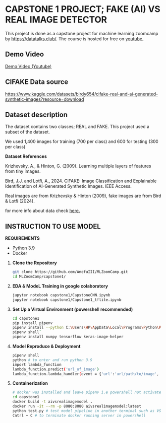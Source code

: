# CAPSTONE 1 PROJECT; FAKE (AI) VS REAL IMAGE DETECTOR
This project is done as a capstone project for machine learning zoomcamp by 
https://datatalks.club/. The course is hosted for free on <a href ="https://www.youtube.com/watch?v=8wuR_Oz-to0&list=PL3MmuxUbc_hIhxl5Ji8t4O6lPAOpHaCLR&index=1">youtube.</a>

## Demo Video

<a href = "https://youtu.be/1ff58j9Cqgk" target = "_blank">Demo Video (Youtube)</a>

## CIFAKE Data source 
https://www.kaggle.com/datasets/birdy654/cifake-real-and-ai-generated-synthetic-images?resource=download

## Dataset description

The dataset contains two classes; REAL and FAKE. This project used a subset of the dataset.

We used 1,400 images for training (700 per class) and 600 for testing (300 per class)

**Dataset References**

Krizhevsky, A., & Hinton, G. (2009). Learning multiple layers of features from tiny images.

Bird, J.J. and Lotfi, A., 2024. CIFAKE: Image Classification and Explainable Identification of AI-Generated Synthetic Images. IEEE Access.

Real images are from Krizhevsky & Hinton (2009), fake images are from Bird & Lotfi (2024).

for more info about data check <a href = "https://www.kaggle.com/datasets/birdy654/cifake-real-and-ai-generated-synthetic-images?resource=download"> here.</a>

## INSTRUCTION TO USE MODEL
**REQUIREMENTS**
- Python 3.9
- Docker

1. **Clone the Repository**

   ```bash
   git clone https://github.com/AnefuIII/MLZoomCamp.git
   cd MLZoomCamp/capstone1/
   ```
2. **EDA & ModeL Training in google colaboratory**
    ```bash
    jupyter notebook capstone1/CapstoneCNN.ipynb
    jupyter notebook capstone1/Capstone1_tflite.ipynb
    ```

3. **Set Up a Virtual Environment (powershell recommended)**
    ```bash
    cd capstone1
    pip install pipenv
    pipenv install --python C:\Users\HP\AppData\Local\Programs\Python\Python39\python.exe # Python 3.9 location
    pipenv shell`
    pipenv install numpy tensorflow keras-image-helper
    ```

4. **Model Reproduce & Deployment**
    ```bash
    pipenv shell 
    python # to enter and run python 3.9
    import lambda_function
    lambda_function.predict('url_of_image')
    lambda_function.lambda_handler(event = {'url':'url/path/to/image', None)
    ```

5. **Containerization**
    ```bash
    # docker was installed and leave pipenv i.e powershell not activated 
    cd capstone1
    docker build -t aivsrealimagemodel .
    docker run -it --rm -p 8080:8080 aivsrealimagemodel:latest
    python test.py # test model pipeline in another terminal such as VS Code
    Cntrl + C # to terminate docker running server in powershell
    ```



